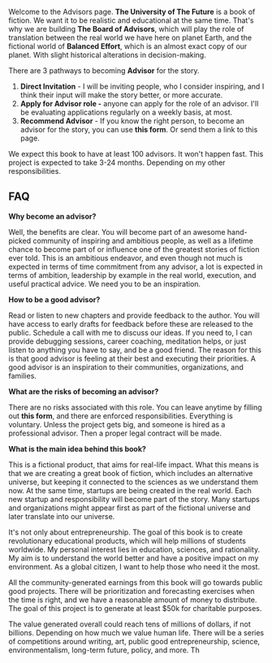 Welcome to the Advisors page. **The University of The Future** is a book of fiction. We want it to be realistic and educational at the same time. That's why we are building **The Board of Advisors**, which will play the role of translation between the real world we have here on planet Earth, and the fictional world of **Balanced Effort**, which is an almost exact copy of our planet. With slight historical alterations in decision-making.

There are 3 pathways to becoming **Advisor** for the story.

1.  **Direct Invitation** - I will be inviting people, who I consider inspiring, and I think their input will make the story better, or more accurate.
2.  **Apply for Advisor role -** anyone can apply for the role of an advisor. I'll be evaluating applications regularly on a weekly basis, at most.
3.  **Recommend Advisor** - If you know the right person, to become an advisor for the story, you can use **this form**. Or send them a link to this page.

We expect this book to have at least 100 advisors. It won't happen fast. This project is expected to take 3-24 months. Depending on my other responsibilities.

## FAQ

**Why become an advisor?**

Well, the benefits are clear. You will become part of an awesome hand-picked community of inspiring and ambitious people, as well as a lifetime chance to become part of or influence one of the greatest stories of fiction ever told. This is an ambitious endeavor, and even though not much is expected in terms of time commitment from any advisor, a lot is expected in terms of ambition, leadership by example in the real world, execution, and useful practical advice. We need you to be an inspiration.

**How to be a good advisor?**

Read or listen to new chapters and provide feedback to the author. You will have access to early drafts for feedback before these are released to the public. Schedule a call with me to discuss our ideas. If you need to, I can provide debugging sessions, career coaching, meditation helps, or just listen to anything you have to say, and be a good friend. The reason for this is that good advisor is feeling at their best and executing their priorities. A good advisor is an inspiration to their communities, organizations, and families.

**What are the risks of becoming an advisor?**

There are no risks associated with this role. You can leave anytime by filling out **this form**, and there are enforced responsibilities. Everything is voluntary. Unless the project gets big, and someone is hired as a professional advisor. Then a proper legal contract will be made.

**What is the main idea behind this book?**

This is a fictional product, that aims for real-life impact. What this means is that we are creating a great book of fiction, which includes an alternative universe, but keeping it connected to the sciences as we understand them now. At the same time, startups are being created in the real world. Each new startup and responsibility will become part of the story. Many startups and organizations might appear first as part of the fictional universe and later translate into our universe.

It's not only about entrepreneurship. The goal of this book is to create revolutionary educational products, which will help millions of students worldwide. My personal interest lies in education, sciences, and rationality. My aim is to understand the world better and have a positive impact on my environment. As a global citizen, I want to help those who need it the most.

All the community-generated earnings from this book will go towards public good projects. There will be prioritization and forecasting exercises when the time is right, and we have a reasonable amount of money to distribute. The goal of this project is to generate at least $50k for charitable purposes.

The value generated overall could reach tens of millions of dollars, if not billions. Depending on how much we value human life. There will be a series of competitions around writing, art, public good entrepreneurship, science, environmentalism, long-term future, policy, and more. Th